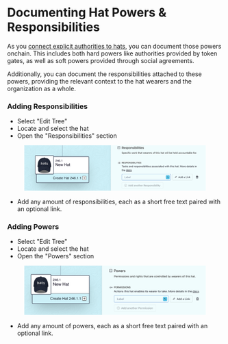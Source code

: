 # Documenting Hat Powers & Responsibilities

As you [connect explicit authorities to hats](connecting-authorities-to-hats/), you can document those powers onchain. This includes both hard powers like authorities provided by token gates, as well as soft powers provided through social agreements.

Additionally, you can document the responsibilities attached to these powers, providing the relevant context to the hat wearers and the organization as a whole.

### Adding Responsibilities

* Select "Edit Tree"
* Locate and select the hat
* Open the "Responsibilities" section

<figure><img src="../../.gitbook/assets/Responsibilities.png" alt=""><figcaption></figcaption></figure>

* Add any amount of responsibilities, each as a short free text paired with an optional link.

### Adding Powers

* Select "Edit Tree"
* Locate and select the hat
* Open the "Powers" section

<figure><img src="../../.gitbook/assets/Powers.png" alt=""><figcaption></figcaption></figure>

* Add any amount of powers, each as a short free text paired with an optional link.
